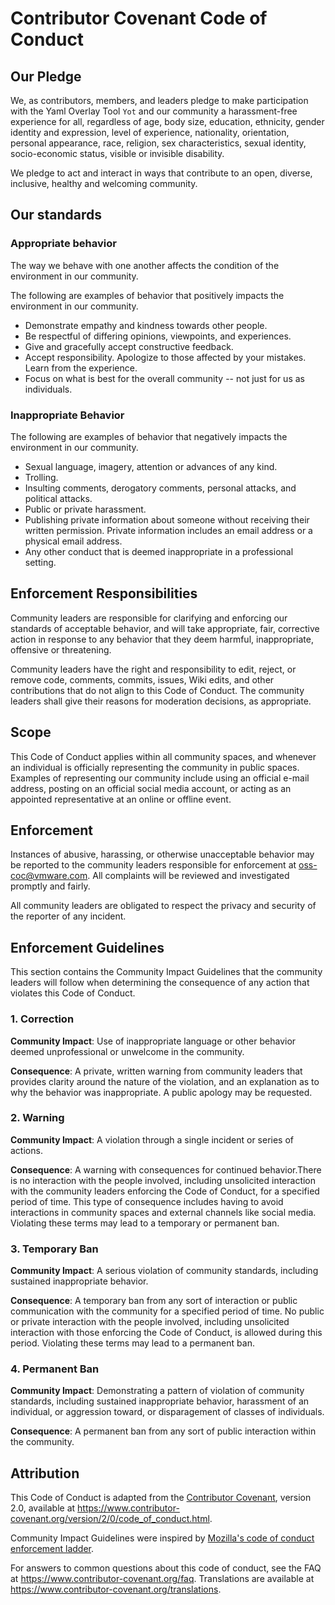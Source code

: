 # Contributor Covenant Code of Conduct

## Our Pledge

We, as contributors, members, and leaders pledge to make participation with the Yaml Overlay Tool `Yot` and our
community a harassment-free experience for all, regardless of age, body size, education, ethnicity, gender identity and expression, level of experience, nationality, orientation, personal appearance, race, religion, sex characteristics, sexual identity, socio-economic status, visible or invisible disability.

We pledge to act and interact in ways that contribute to an open, diverse, inclusive, healthy and welcoming community.

## Our standards

### Appropriate behavior

The way we behave with one another affects the condition of the environment in our community.

The following are examples of behavior that positively impacts the environment in our community. 

* Demonstrate empathy and kindness towards other people.
* Be respectful of differing opinions, viewpoints, and experiences.
* Give and gracefully accept constructive feedback.
* Accept responsibility. Apologize to those affected by your mistakes. Learn from the experience.
* Focus on what is best for the overall community -- not just for us as individuals.

### Inappropriate Behavior

The following are examples of behavior that negatively impacts the environment in our community. 

* Sexual language, imagery, attention or advances of any kind.
* Trolling. 
* Insulting comments, derogatory comments, personal attacks, and political attacks.
* Public or private harassment.
* Publishing private information about someone without receiving their written permission. Private information includes an email
  address or a physical email address.
* Any other conduct that is deemed inappropriate in a professional setting.

## Enforcement Responsibilities

Community leaders are responsible for clarifying and enforcing our standards of acceptable behavior, and will take appropriate, fair, corrective action in
response to any behavior that they deem harmful, inappropriate, offensive or threatening.

Community leaders have the right and responsibility to edit, reject, or remove code, comments, commits, issues, Wiki edits, and other contributions that do not align to this Code of Conduct. The community leaders shall give their reasons for moderation decisions, as appropriate.

## Scope

This Code of Conduct applies within all community spaces, and whenever an individual is officially representing the community in public spaces.
Examples of representing our community include using an official e-mail address, posting on an official social media account, or acting as an appointed
representative at an online or offline event.

## Enforcement

Instances of abusive, harassing, or otherwise unacceptable behavior may be
reported to the community leaders responsible for enforcement at oss-coc@vmware.com.
All complaints will be reviewed and investigated promptly and fairly.

All community leaders are obligated to respect the privacy and security of the
reporter of any incident.

## Enforcement Guidelines

This section contains the Community Impact Guidelines that the community leaders will follow when determining the consequence of any action that violates this Code of Conduct.

### 1. Correction

**Community Impact**: Use of inappropriate language or other behavior deemed unprofessional or unwelcome in the community.

**Consequence**: A private, written warning from community leaders that provides clarity around the nature of the violation, and an explanation as to why the
behavior was inappropriate. A public apology may be requested.

### 2. Warning

**Community Impact**: A violation through a single incident or series of actions.

**Consequence**: A warning with consequences for continued behavior.There is no interaction with the people involved, including unsolicited interaction with
the community leaders enforcing the Code of Conduct, for a specified period of time. This type of consequence includes having to avoid interactions in community spaces and external channels like social media. Violating these terms may lead to a temporary or permanent ban.

### 3. Temporary Ban

**Community Impact**: A serious violation of community standards, including sustained inappropriate behavior.

**Consequence**: A temporary ban from any sort of interaction or public
communication with the community for a specified period of time. No public or
private interaction with the people involved, including unsolicited interaction
with those enforcing the Code of Conduct, is allowed during this period.
Violating these terms may lead to a permanent ban.

### 4. Permanent Ban

**Community Impact**: Demonstrating a pattern of violation of community standards, including sustained inappropriate behavior, harassment of an
individual, or aggression toward, or disparagement of classes of individuals.

**Consequence**: A permanent ban from any sort of public interaction within the community.

## Attribution

This Code of Conduct is adapted from the [Contributor Covenant][homepage],
version 2.0, available at
https://www.contributor-covenant.org/version/2/0/code_of_conduct.html.

Community Impact Guidelines were inspired by [Mozilla's code of conduct
enforcement ladder](https://github.com/mozilla/diversity).

[homepage]: https://www.contributor-covenant.org

For answers to common questions about this code of conduct, see the FAQ at
https://www.contributor-covenant.org/faq. Translations are available at
https://www.contributor-covenant.org/translations.
